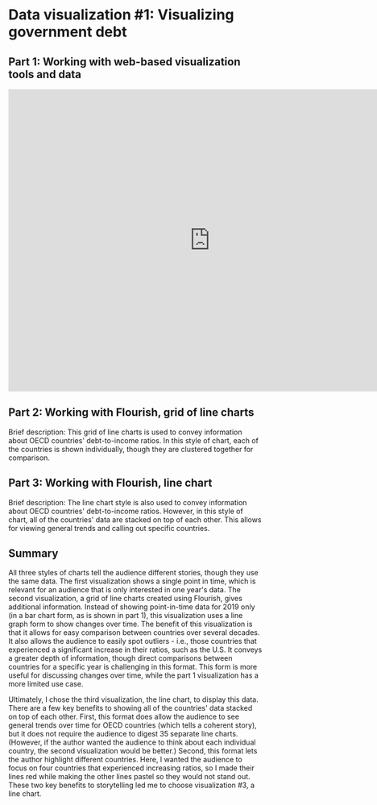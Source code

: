 # Data visualization #1: Visualizing government debt

## Part 1: Working with web-based visualization tools and data
<iframe src="https://data.oecd.org/chart/6sDb" width="800" height="600" style="border: 0" mozallowfullscreen="true" webkitallowfullscreen="true" allowfullscreen="true"><a href="https://data.oecd.org/chart/6sDb" target="_blank">OECD Chart: General government debt, Total, % of GDP, Annual, 2019</a></iframe>


## Part 2: Working with Flourish, grid of line charts
Brief description: This grid of line charts is used to convey information about OECD countries' debt-to-income ratios. In this style of chart, each of the countries is shown individually, though they are clustered together for comparison.

<div class="flourish-embed flourish-chart" data-src="visualisation/7253756"><script src="https://public.flourish.studio/resources/embed.js"></script></div>


## Part 3: Working with Flourish, line chart
Brief description: The line chart style is also used to convey information about OECD countries' debt-to-income ratios. However, in this style of chart, all of the countries' data are stacked on top of each other. This allows for viewing general trends and calling out specific countries.

<div class="flourish-embed flourish-scatter" data-src="visualisation/7255846"><script src="https://public.flourish.studio/resources/embed.js"></script></div>

## Summary
All three styles of charts tell the audience different stories, though they use the same data. The first visualization shows a single point in time, which is relevant for an audience that is only interested in one year's data. The second visualization, a grid of line charts created using Flourish, gives additional information. Instead of showing point-in-time data for 2019 only (in a bar chart form, as is shown in part 1), this visualization uses a line graph form to show changes over time. The benefit of this visualization is that it allows for easy comparison between countries over several decades. It also allows the audience to easily spot outliers - i.e., those countries that experienced a significant increase in their ratios, such as the U.S. It conveys a greater depth of information, though direct comparisons between countries for a specific year is challenging in this format. This form is more useful for discussing changes over time, while the part 1 visualization has a more limited use case.

Ultimately, I chose the third visualization, the line chart, to display this data. There are a few key benefits to showing all of the countries' data stacked on top of each other. First, this format does allow the audience to see general trends over time for OECD countries (which tells a coherent story), but it does not require the audience to digest 35 separate line charts. (However, if the author wanted the audience to think about each individual country, the second visualization would be better.) Second, this format lets the author highlight different countries. Here, I wanted the audience to focus on four countries that experienced increasing ratios, so I made their lines red while making the other lines pastel so they would not stand out. These two key benefits to storytelling led me to choose visualization #3, a line chart.


